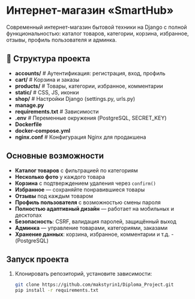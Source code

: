 # Интернет-магазин «SmartHub»

Современный интернет-магазин бытовой техники на Django с полной функциональностью: каталог товаров, категории, корзина, избранное, отзывы, профиль пользователя и админка.

## 📁 Структура проекта

- **accounts/**           # Аутентификация: регистрация, вход, профиль
- **cart/**               # Корзина и заказы
- **products/**           # Товары, категории, избранное, комментарии
- **static/**             # CSS, JS, иконки
- **shop/**               # Настройки Django (settings.py, urls.py)
- **manage.py**
- **requirements.txt**    # Зависимости
- **.env**                # Переменные окружения (PostgreSQL, SECRET_KEY)
- **Dockerfile**
- **docker-compose.yml**
- **nginx.conf**          # Конфигурация Nginx для продакшена

## Основные возможности

- **Каталог товаров** с фильтрацией по категориям  
- **Несколько фото** у каждого товара  
- **Корзина** с подтверждением удаления через `confirm()`  
- **Избранное** — сохраняйте понравившиеся товары  
- **Отзывы** под каждым товаром  
- **Профиль пользователя** с возможностью смены пароля  
- **Полностью адаптивный дизайн** — работает на мобильных и десктопах  
- **Безопасность**: CSRF, валидация паролей, защищённый выход  
- **Админка** — управление товарами, категориями, заказами
- **Хранение данных**: корзина, избранное, комментарии и т.д. - (PostgreSQL)

## Запуск проекта

1. Клонировать репозиторий, установите зависимости:
   ```bash
   git clone https://github.com/makstyrin1/Diploma_Project.git
   pip install -r requirements.txt